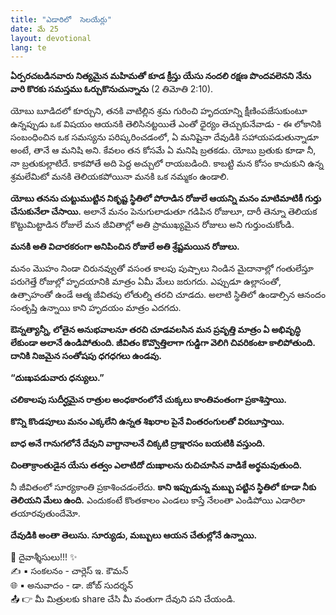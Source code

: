 ```yaml
---
title: "ఎడారిలో  సెలయేర్లు"
date: మే 25
layout: devotional
lang: te
---
```


**ఏర్పరచబడినవారు నిత్యమైన మహిమతో కూడ క్రీస్తు యేసు నందలి రక్షణ పొందవలెనని నేను వారి కొరకు సమస్తము ఓర్చుకొనుచున్నాను** 
(2 తిమోతి 2:10).

యోబు బూడిదలో కూర్చుని, తనకి వాటిల్లిన శ్రమ గురించి హృదయాన్ని క్షీణింపజేసుకుంటూ ఉన్నప్పుడు ఒక విషయం ఆయనకి తెలిసినట్టయితే ఎంతో ధైర్యం తెచ్చుకునేవాడు - ఈ లోకానికి సంబంధించిన ఒక సమస్యను పరిష్కరించడంలో, ఏ మనిషైనా దేవుడికి సహాయపడుతున్నాడూ అంటే, తానే ఆ మనిషి అని. కేవలం తన కోసమే ఏ మనిషి బ్రతకడు. యోబు బ్రతుకు కూడా నీ, నా బ్రతుకుల్లాటిదే. కాకపోతే అది పెద్ద అచ్చులో రాయబడింది. కాబట్టి మన కోసం కాచుకుని ఉన్న శ్రమలేమిటో మనకి తెలియకపోయినా మనకి ఒక నమ్మకం ఉండాలి. 

**యోబు తనను చుట్టుముట్టిన నికృష్ట స్థితిలో పోరాడిన రోజులే ఆయన్ని మనం మాటిమాటికీ గుర్తు చేసుకునేలా చేసాయి.**  అలానే మనం పెనుగులాడుతూ గడిపిన రోజులూ, దారీ తెన్నూ తెలియక కొట్టుమిట్టాడిన రోజులే మన జీవితాల్లో అతి ప్రాముఖ్యమైన రోజులు అని గుర్తుంచుకోండి.

**మనకి అతి విచారకరంగా అనిపించిన రోజులే అతి శ్రేష్టమయిన రోజులు.**

 మనం మొహం నిండా చిరునవ్వుతో వసంత కాలపు పుష్పాలు నిండిన మైదానాల్లో గంతులేస్తూ పరుగెత్తే రోజుల్లో హృదయానికి మాత్రం ఏమీ మేలు జరుగదు.
ఎప్పుడూ ఉల్లాసంతో, ఉత్సాహంతో ఉండే ఆత్మ జీవితపు లోతుల్ని తరచి చూడదు. అలాటి స్థితిలో ఉండాల్సిన ఆనందం సంతృప్తి ఉన్నాయి కాని హృదయం మాత్రం ఎదగదు. 

**ఔన్నత్యాన్నీ, లోతైన అనుభవాలనూ తరచి చూడవలసిన మన ప్రవృత్తి మాత్రం ఏ అభివృద్ధి లేకుండా అలానే ఉండిపోతుంది. జీవితం కొవ్వొత్తిలాగా గుడ్డిగా వెలిగి చివరికంటా కాలిపోతుంది. దానికి నిజమైన సంతోషపు ధగధగలు ఉండవు.**

**“దుఃఖపడువారు ధన్యులు.”** 

**చలికాలపు సుదీర్ఘమైన రాత్రుల అంధకారంలోనే చుక్కలు కాంతివంతంగా ప్రకాశిస్తాయి.**

 **కొన్ని కొండపూలు మనం ఎక్కలేని ఉన్నత శిఖరాల పైనే వింతరంగులతో విరబూస్తాయి.**

 **బాధ అనే గానుగలోనే దేవుని వాగ్దానాలనే చిక్కటి ద్రాక్షారసం బయటికి వస్తుంది.**

 **చింతాక్రాంతుడైన యేసు తత్వం ఎలాటిదో దుఃఖాలను రుచిచూసిన వాడికే అర్థమవుతుంది.**

నీ జీవితంలో సూర్యకాంతి ప్రకాశించడంలేదు. **కాని ఇప్పుడున్న మబ్బు పట్టిన స్థితిలో కూడా నీకు తెలియని మేలు ఉంది.** ఎందుకంటే కొంతకాలం ఎండలు కాస్తే నేలంతా ఎండిపోయి ఎడారిలా తయారవుతుందేమో. 

**దేవుడికి అంతా తెలుసు. సూర్యుడు, మబ్బులు ఆయన చేతుల్లోనే ఉన్నాయి.**

<div class="blessing">🙏 <span class="bless-text">దైవాశ్శీసులు!!!</span> ✨</div>

<div class="credit">✍️ <span class="credit-text">▪ సంకలనం - చార్లెస్ ఇ. కౌమన్</span></div>
<div class="credit">🌐 <span class="credit-text">▪ అనువాదం - డా. జోబ్ సుదర్శన్</span></div>


<div class="share">📤 👉 <span class="share-text">మీ మిత్రులకు share చేసి మీ వంతుగా దేవుని పని చేయండి.</span></div>
